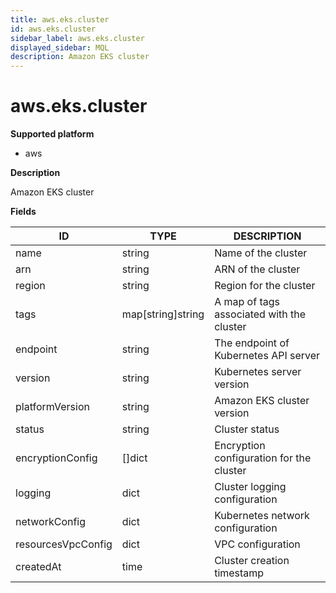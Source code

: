 ```yaml
---
title: aws.eks.cluster
id: aws.eks.cluster
sidebar_label: aws.eks.cluster
displayed_sidebar: MQL
description: Amazon EKS cluster
---
```


# aws.eks.cluster

**Supported platform**

- aws

**Description**

Amazon EKS cluster

**Fields**

| ID                 | TYPE              | DESCRIPTION                               |
| ------------------ | ----------------- | ----------------------------------------- |
| name               | string            | Name of the cluster                       |
| arn                | string            | ARN of the cluster                        |
| region             | string            | Region for the cluster                    |
| tags               | map[string]string | A map of tags associated with the cluster |
| endpoint           | string            | The endpoint of Kubernetes API server     |
| version            | string            | Kubernetes server version                 |
| platformVersion    | string            | Amazon EKS cluster version                |
| status             | string            | Cluster status                            |
| encryptionConfig   | &#91;&#93;dict    | Encryption configuration for the cluster  |
| logging            | dict              | Cluster logging configuration             |
| networkConfig      | dict              | Kubernetes network configuration          |
| resourcesVpcConfig | dict              | VPC configuration                         |
| createdAt          | time              | Cluster creation timestamp                |
